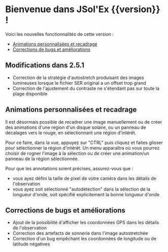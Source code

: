 # Bienvenue dans JSol'Ex {{version}} !

Voici les nouvelles fonctionnalités de cette version :

- [Animations personnalisées et recadrage](#animations-personnalisees-et-recadrage)
- [Corrections de bugs et améliorations](#corrections-de-bugs-et-ameliorations)

## Modifications dans 2.5.1

- Correction de la stratégie d'autostretch produisant des images lumineuses lorsque le fichier SER original a un offset trop grand
- Correction de l'ajustement du contraste ne s'étendant pas sur toute la plage disponible

## Animations personnalisées et recadrage

Il est désormais possible de recadrer une image manuellement ou de créer des animations d'une région d'un disque solaire, ou un panneau de décalages vers le rouge, en sélectionnant une région d'intérêt.

Pour ce faire, dans la vue, appuyez sur "CTRL" puis cliquez et faites glisser pour sélectionner la région d'intérêt.
Un menu apparaîtra où vous pourrez choisir de rogner l'image à la sélection ou de créer une animation/un panneau de la région sélectionnée.

Pour que les annotations soient précises, assurez-vous que :

- vous ayez défini la taille de pixel de votre caméra dans les détails de l'observation
- vous ayez soit sélectionné "autodétection" dans la sélection de la longueur d'onde, soit spécifié explicitement la bonne longueur d'onde

## Corrections de bugs et améliorations

- Ajout de la possibilité d'afficher les coordonnées GPS dans les détails de l'observation
- Correction des artefacts de sonnerie dans l'image autostretchée
- Correction d'un bug empêchant les coordonnées de longitude ou de latitude négatives
